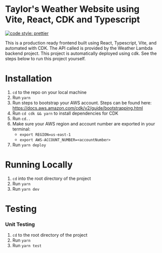 # Taylor's Weather Website using Vite, React, CDK and Typescript

[![code style: prettier](https://img.shields.io/badge/code_style-prettier-ff69b4.svg?style=flat-square)](https://github.com/prettier/prettier)

This is a production ready frontend built using React, Typescript, Vite, and automated with CDK. The API called is provided by the Weather Lambda backend project. This project is automatically deployed using cdk. See the steps below to run this project yourself.

# Installation

1. `cd` to the repo on your local machine
2. Run `yarn`
3. Run steps to bootstrap your AWS account. Steps can be found here: https://docs.aws.amazon.com/cdk/v2/guide/bootstrapping.html
4. Run `cd cdk && yarn` to install dependencies for CDK
5. Run `cd..`
6. Make sure your AWS region and account number are exported in your terminal:
   - `export REGION=us-east-1`
   - `export AWS-ACCOUNT_NUMBER=<accountNumber>`
7. Run `yarn deploy`

# Running Locally
1. `cd` into the root directory of the project
2. Run `yarn`
3. Run `yarn dev`

# Testing

### Unit Testing
1. `cd` to the root directory of the project
2. Run `yarn`
3. Run `yarn test`